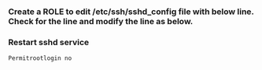 ### Create a ROLE to edit /etc/ssh/sshd_config file with below line. Check for the line and modify the line as below. 
### Restart sshd service
    Permitrootlogin no
